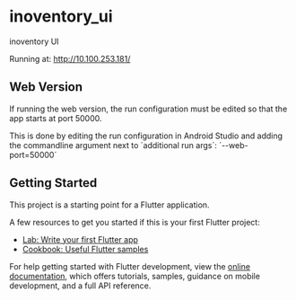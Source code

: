 # inoventory_ui

inoventory UI

Running at: http://10.100.253.181/

## Web Version

If running the web version, the run configuration must be edited so that the app starts at port 50000. 

This is done by editing the run configuration in Android Studio and adding the commandline argument next to ´additional run args´:
´--web-port=50000´


## Getting Started

This project is a starting point for a Flutter application.

A few resources to get you started if this is your first Flutter project:

- [Lab: Write your first Flutter app](https://docs.flutter.dev/get-started/codelab)
- [Cookbook: Useful Flutter samples](https://docs.flutter.dev/cookbook)

For help getting started with Flutter development, view the
[online documentation](https://docs.flutter.dev/), which offers tutorials,
samples, guidance on mobile development, and a full API reference.

